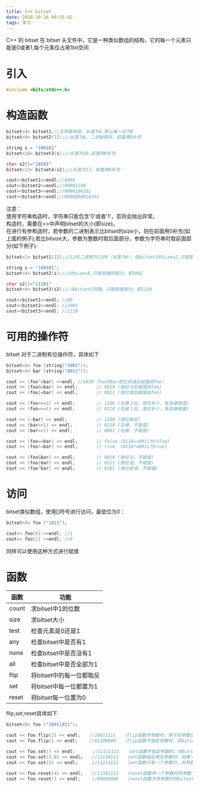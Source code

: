 ```yaml
---
title: C++ bitset
date: 2020-10-16 09:55:42
tags: 学习
---
```

C++ 的 bitset 在 bitset 头文件中，它是一种类似数组的结构，它的每一个元素只能是0或者1,每个元素仅占用1bit空间
# 引入
```C++
#include <bits/stdc++.h>
```

# 构造函数
```C++
bitset<4> bitset1;//无参数构造，长度为4,默认每一位为0
bitset<8> bitset2(12);//长度为8，二进制保存，前面用0补充
```
```C++
string s = "100101"
bitset<10> bitset3(s);//长度为10,前面用0补充
```
```C++
char s2[]="10101"
bitset<13> bitset4(s2);//长度为13，前面用0补充
```
```C++
cout<<bitset1<<endl;//0000
cout<<bitset2<<endl;//00001100
cout<<bitset3<<endl;//0000100101
cout<<bitset4<<endl;//0000000010101
```

注意：  
使用字符串构造时，字符串只能包含'0'或者'1'，否则会抛出异常。  
构造时，需要在<>中声明bitset的大小(即size)。  
在进行有参构造时，若参数的二进制表示比bitset的size小，则在前面用0补充(如上面的例子);若比bitsize大，参数为整数时取后面部分，参数为字符串时取前面部分(如下例子):

```C++
bitset<2> bitset1(12);//12的二进制为1100（长度为4），但bitset1的size=2,只能取后面部分，即00

string s = "100101";
bitset<4> bitset2(s);//s的size=6,只取前面的部分，即1001

char s2[]="11101"
bitset<4> bitset3(s2);//与bitset2同理，只取前面部分，即1110

cout<<bitset1<<endl; //00
cout<<bitset2<<endl; //1001
cout<<bitset3<<endl; //1110
```


# 可用的操作符
bitset 对于二进制有位操作符，具体如下

```C++
bitset<4> foo (string("1001"));
bitset<4> bar (string("0011"));

cout << (foo^=bar) <<endl; //1010（foo对bar按位异或后赋值给foo）
cout << (foo&=bar) << endl;       // 0010 (按位与后赋值给foo)
cout << (foo|=bar) << endl;       // 0011 (按位或后赋值给foo)

cout << (foo<<=2) << endl;        // 1100 (左移２位，低位补０，有自身赋值)
cout << (foo>>=1) << endl;        // 0110 (右移１位，高位补０，有自身赋值)

cout << (~bar) << endl;           // 1100 (按位取反)
cout << (bar<<1) << endl;         // 0110 (左移，不赋值)
cout << (bar>>1) << endl;         // 0001 (右移，不赋值)

cout << (foo==bar) << endl;       // false (0110==0011为false)
cout << (foo!=bar) << endl;       // true  (0110!=0011为true)

cout << (foo&bar) << endl;        // 0010 (按位与，不赋值)
cout << (foo|bar) << endl;        // 0111 (按位或，不赋值)
cout << (foo^bar) << endl;        // 0101 (按位异或，不赋值)
```
# 访问
bitset类似数组，使用[]符号进行访问，最低位为0：
```C++
bitset<4> foo ("1011");

cout<< foo[0] <<endl; //1
cout<< foo[1] <<endl; //0
```
同样可以使用这种方式进行赋值

# 函数

| 函数  |    功能                     |
| ----  |    ----                     |
| count |    求bitset中1的位数        |
| size  |    求bitset大小             |
| test  |    检查元素是0还是1         |
| any   |    检查bitset中是否有1      |
| none  |    检查bitset中是否没有1    |
| all   |    检查bitset中是否全部为1  |
| flip  |    将bitset中的每一位都取反 |
| set   |    将bitset中每一位都置为1  |
| reset |    将bitset每一位置为0      |

flip,set,reset具体如下

```C++
bitset<8> foo ("10011011");

cout << foo.flip(2) << endl;　　//10011111　　（flip函数传参数时，用于将参数位取反，本行代码将foo下标２处"反转"，即０变１，１变０
cout << foo.flip() << endl;　　 //01100000　　（flip函数不指定参数时，将bitset每一位全部取反

cout << foo.set() << endl;　　　　//11111111　　（set函数不指定参数时，将bitset的每一位全部置为１
cout << foo.set(3,0) << endl;　　//11110111　　（set函数指定两位参数时，将第一参数位的元素置为第二参数的值，本行对foo的操作相当于foo[3]=0
cout << foo.set(3) << endl;　　  //11111111　　（set函数只有一个参数时，将参数下标处置为１

cout << foo.reset(4) << endl;　　//11101111　　（reset函数传一个参数时将参数下标处置为０
cout << foo.reset() << endl;　　 //00000000　　（reset函数不传参数时将bitset的每一位全部置为０
```
